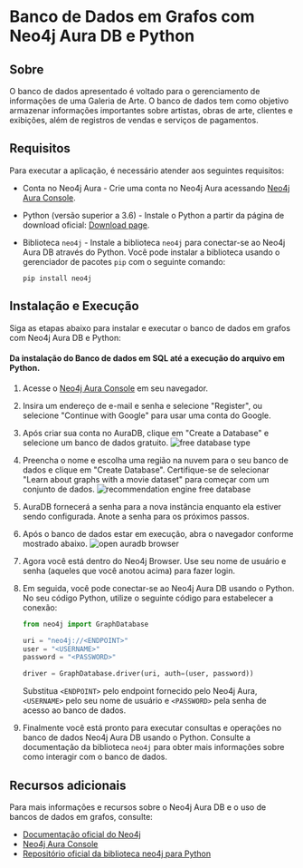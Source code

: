 # Banco de Dados em Grafos com Neo4j Aura DB e Python

## Sobre

O banco de dados apresentado é voltado para o gerenciamento de informações de uma Galeria de Arte. O banco de dados tem como objetivo armazenar informações importantes sobre artistas, obras de arte, clientes e exibições, além de registros de vendas e serviços de pagamentos.

## Requisitos

Para executar a aplicação, é necessário atender aos seguintes requisitos:

* Conta no Neo4j Aura - Crie uma conta no Neo4j Aura acessando [Neo4j Aura Console](https://console.neo4j.io/).
* Python (versão superior a 3.6) - Instale o Python a partir da página de download oficial: [Download page](https://www.python.org/downloads/).
* Biblioteca `neo4j` - Instale a biblioteca `neo4j` para conectar-se ao Neo4j Aura DB através do Python. Você pode instalar a biblioteca usando o gerenciador de pacotes `pip` com o seguinte comando:

  ```
  pip install neo4j
  ```

## Instalação e Execução

Siga as etapas abaixo para instalar e executar o banco de dados em grafos com Neo4j Aura DB e Python:

#### Da instalação do Banco de dados em SQL até a execução do arquivo em Python.

1. Acesse o [Neo4j Aura Console](https://console.neo4j.io/) em seu navegador.
2. Insira um endereço de e-mail e senha e selecione "Register", ou selecione "Continue with Google" para usar uma conta do Google. 
3. Após criar sua conta no AuraDB, clique em "Create a Database" e selecione um banco de dados gratuito.
   ![free database type](https://dist.neo4j.com/wp-content/uploads/free-database-type.png)
4. Preencha o nome e escolha uma região na nuvem para o seu banco de dados e clique em "Create Database". Certifique-se de selecionar "Learn about graphs with a movie dataset" para começar com um conjunto de dados.
   ![recommendation engine free database](https://dist.neo4j.com/wp-content/uploads/recommendation-engine-free-database.png)
5. AuraDB fornecerá a senha para a nova instância enquanto ela estiver sendo configurada. Anote a senha para os próximos passos.
6. Após o banco de dados estar em execução, abra o navegador conforme mostrado abaixo.
   ![open auradb browser](https://dist.neo4j.com/wp-content/uploads/open-auradb-browser.png)
7. Agora você está dentro do Neo4j Browser. Use seu nome de usuário e senha (aqueles que você anotou acima) para fazer login.
8. Em seguida, você pode conectar-se ao Neo4j Aura DB usando o Python. No seu código Python, utilize o seguinte código para estabelecer a conexão:

   ```python
   from neo4j import GraphDatabase
   
   uri = "neo4j://<ENDPOINT>"
   user = "<USERNAME>"
   password = "<PASSWORD>"
   
   driver = GraphDatabase.driver(uri, auth=(user, password))
   ```

   Substitua `<ENDPOINT>` pelo endpoint fornecido pelo Neo4j Aura, `<USERNAME>` pelo seu nome de usuário e `<PASSWORD>` pela senha de acesso ao banco de dados.
   
9. Finalmente você está pronto para executar consultas e operações no banco de dados Neo4j Aura DB usando o Python. Consulte a documentação da biblioteca `neo4j` para obter mais informações sobre como interagir com o banco de dados.

## Recursos adicionais

Para mais informações e recursos sobre o Neo4j Aura DB e o uso de bancos de dados em grafos, consulte:

- [Documentação oficial do Neo4j](https://neo4j.com/docs/)
- [Neo4j Aura Console](https://neo4j.com/cloud/aura/)
- [Repositório oficial da biblioteca neo4j para Python](https://github.com/neo4j/neo4j-python-driver)
